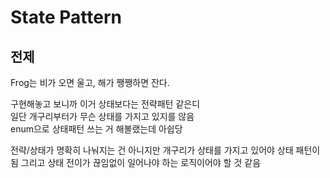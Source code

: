 # State Pattern

## 전제

Frog는 비가 오면 울고, 해가 쨍쨍하면 잔다.

구현해놓고 보니까 이거 상태보다는 전략패턴 같은디  
일단 개구리부터가 무슨 상태를 가지고 있지를 않음  
enum으로 상태패턴 쓰는 거 해볼랬는데 아쉽당  

전략/상태가 명확히 나눠지는 건 아니지만 개구리가 상태를 가지고 있어야 상태 패턴이 됨
그리고 상태 전이가 끊임없이 일어나야 하는 로직이어야 할 것 같음  

